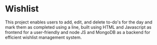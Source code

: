 # Wishlist
This project enables users to add, edit, and delete to-do's for the day and mark them as completed using a line, built using HTML and Javascript as frontend for a user-friendly and node JS and MongoDB as a backend for efficient wishlist management system.
